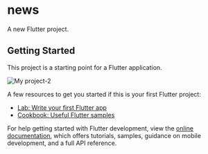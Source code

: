 # news

A new Flutter project.

## Getting Started

This project is a starting point for a Flutter application.

![My project-2](https://github.com/raghda287/news/assets/70110804/64de6542-4918-4d38-9459-252d6c473b14)

A few resources to get you started if this is your first Flutter project:


- [Lab: Write your first Flutter app](https://docs.flutter.dev/get-started/codelab)
- [Cookbook: Useful Flutter samples](https://docs.flutter.dev/cookbook)

For help getting started with Flutter development, view the
[online documentation](https://docs.flutter.dev/), which offers tutorials,
samples, guidance on mobile development, and a full API reference.
